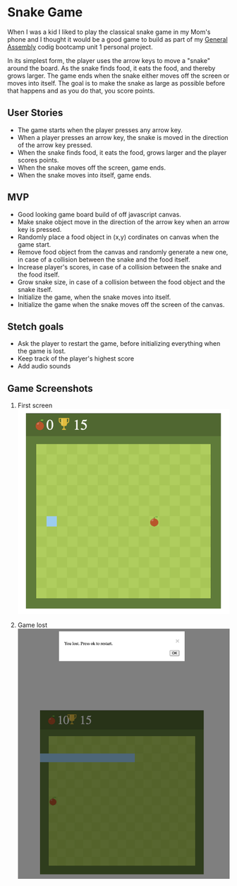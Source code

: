 # Snake Game
When I was a kid I liked to play the classical snake game in my Mom's phone and I thought it would be a good game to build as part of my [General Assembly](https://generalassemb.ly/) codig bootcamp unit 1 personal project.

In its simplest form, the player uses the arrow keys to move a "snake" around the board. As the snake finds food, it eats the food, and thereby grows larger. The game ends when the snake either moves off the screen or moves into itself. The goal is to make the snake as large as possible before that happens and as you do that, you score points.

## User Stories
- The game starts when the player presses any arrow key.
- When a player presses an arrow key, the snake is moved in the direction of the arrow key pressed.
- When the snake finds food, it eats the food, grows larger and the player scores points.
- When the snake moves off the screen, game ends.
- When the snake moves into itself, game ends.

## MVP
- Good looking game board build of off javascript canvas.
- Make snake object move in the direction of the arrow key when an arrow key is pressed.
- Randomly place a food object in (x,y) cordinates on canvas when the game start.
- Remove food object from the canvas and randomly generate a new one, in case of a collision between the snake and the food itself.
- Increase player's scores, in case of a collision between the snake and the food itself.
- Grow snake size, in case of a collision between the food object and the snake itself.
- Initialize the game, when the snake moves into itself.
- Initialize the game when the snake moves off the screen of the canvas.

## Stetch goals
- Ask the player to restart the game, before initializing everything when the game is lost.
- Keep track of the player's highest score
- Add audio sounds

## Game Screenshots

1.  First screen
![First screen](assets/images/page1.png?raw=true)


2.  Game lost
![Game lost](assets/images/page2.png?raw=true)




